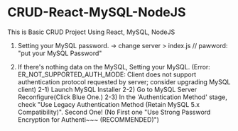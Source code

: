 # CRUD-React-MySQL-NodeJS
This is Basic CRUD Project Using React, MySQL, NodeJS

1) Setting your MySQL password.
-> change server > index.js // pawword: "put your MySQL Password"

2) If there's nothing data on the MySQL, Setting your MySQL.
(Error: ER_NOT_SUPPORTED_AUTH_MODE: Client does not support authentication protocol requested by server; consider upgrading MySQL client)
2-1) Launch MySQL Installer
2-2) Go to MySQL Server Reconfigure(Click Blue One.)
2-3) In the 'Authentication Method' stage, check "Use Legacy Authentication Method (Retain MySQL 5.x Compatibility)". Second One!
(No First one "Use Strong Password Encryption for Authenti~~~ (RECOMMENDED)")
